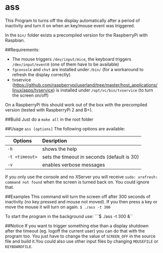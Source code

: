 # ass
This Program to turns off the display automatically after a period of inactivity and turn it on when an key/mouse event was triggered.

In the ```bin/``` folder exists a precompiled version for the RaspberryPi with Raspbian.


##Requirements:
* The mouse triggers ```/dev/input/mice```, the keyboard triggers ```/dev/input/event0``` (one of them have to be available)
* ```fgconsole``` and ```chvt``` are installed under ```/bin/``` (for a workaround to refresh the display correctly)
* tvservice (https://github.com/raspberrypi/userland/tree/master/host_applications/linux/apps/tvservice) is installed under ```/opt/vc/bin/tvservice``` (to turn the screen on/off)

On a RaspberryPi this should work out of the box with the precompiled version (tested with RaspberryPi 2 and B+).

##Build
Just do a ```make all``` in the root folder

##Usage
```ass [options]```
The following options are available:

| Options            | Desription 
| ------------------ |:-------------|
| ```-h```           | shows the help 
| ```-t <timeout>``` | sets the timeout in seconds (default is 30) 
| ```-v```           | enables verbose messages 

If you only use the console and no XServer you will receive ```sudo: xrefresh: command not found``` when the screen is turned back on. You could ignore that.

##Examples
This command will turn the screen off after 300 seconds of inactivity (no key pressed and mouse not moved). If you then press a key or move the mouse it will turn on again.
```$ ./ass -t 300```

To start the program in the background use:
```$ ./ass -t 300 &``



##Notice
If you want to trigger something else than a display shutdown after the timeout (eg. logoff the current user) you can do that with the program too. You just have to change the value of ```SCREEN_OFF``` in the source file and build it.You could also use other input files by changing ```MOUSEFILE``` or ```KEYBOARDFILE```.
